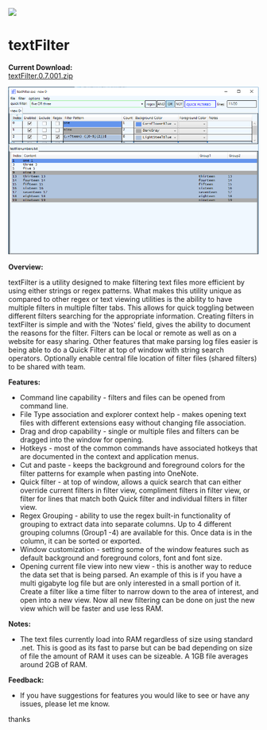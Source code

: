 ![](https://github.com/jasonagilbertson/textFilter/blob/master/TextFilter/images/ico.png)  

# textFilter  

**Current Download:**  
[textFilter.0.7.001.zip](https://github.com/jasonagilbertson/TextFilter/releases/download/0.7.001/textFilter.0.7.001.zip) 

![](https://github.com/jasonagilbertson/textFilter/blob/master/TextFilter/images/tf-window-image-1.png)		

**Overview:**

textFilter is a utility designed to make filtering text files more efficient by using either strings or regex patterns. What makes this utility unique as compared to other regex or text viewing utilities is the ability to have multiple filters in multiple filter tabs. This allows for quick toggling between different filters searching for the appropriate information. Creating filters in textFilter is simple and with the 'Notes' field, gives the ability to document the reasons for the filter. Filters can be local or remote as well as on a website for easy sharing. Other features that make parsing log files easier is being able to do a Quick Filter at top of window with string search operators. Optionally enable central file location of filter files (shared filters)  to be shared with team.

**Features:**
- Command line capability - filters and files can be opened from command line.
- File Type association and explorer context help - makes opening text files with different extensions easy without changing file association.
- Drag and drop capability - single or multiple files and filters can be dragged into the window for opening.
- Hotkeys - most of the common commands have associated hotkeys that are documented in the context and application menus.
- Cut and paste - keeps the background and foreground colors for the filter patterns for example when pasting into OneNote.
- Quick filter - at top of window, allows a quick search that can either override current filters in filter view, compliment filters in filter view, or filter for lines that match both Quick filter and individual filters in filter view.
- Regex Grouping - ability to use the regex built-in functionality of grouping to extract data into separate columns. Up to 4 different grouping columns (Group1 -4) are available for this. Once data is in the column, it can be sorted or exported.
- Window customization - setting some of the window features such as default background and foreground colors, font and font size.
- Opening current file view into new view - this is another way to reduce the data set that is being parsed. An example of this is if you have a multi gigabyte log file but are only interested in a small portion of it. Create a filter like a time filter to narrow down to the area of interest, and open into a new view. Now all new filtering can be done on just the new view which will be faster and use less RAM.

**Notes:**
- The text files currently load into RAM regardless of size using standard .net. This is good as its fast to parse but can be bad depending on size of file the amount of RAM it uses can be sizeable. A 1GB file averages around 2GB of RAM.

**Feedback:**
- If you have suggestions for features you would like to see or have any issues, please let me know.

thanks



